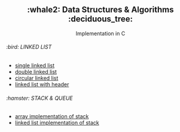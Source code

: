 <div align=center>
  <h2>:whale2: Data Structures & Algorithms :deciduous_tree:</h2>
  Implementation in C
</div>




<h6>:bird: LINKED LIST </h6>
<ul>
  <li><a href="ds/linked_list">single linked list</a></li>
  <li><a href="ds/double_linked_list">double linked list</a></li>
  <li><a href="ds/circular_linked_list">circular linked list</a></li>
  <li><a href="ds/header_linked_list">linked list with header</a></li>
</ul>


<h6>:hamster: STACK & QUEUE </h6>
<ul>
  <li><a href="ds/stack_arr">array implementation of stack</a></li>
  <li><a href="ds/stack_ll">linked list implementation of stack</a></li>
</ul>
